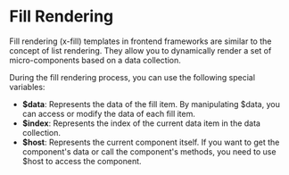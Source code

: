 # Fill Rendering

Fill rendering (x-fill) templates in frontend frameworks are similar to the concept of list rendering. They allow you to dynamically render a set of micro-components based on a data collection.

During the fill rendering process, you can use the following special variables:

- **$data**: Represents the data of the fill item. By manipulating $data, you can access or modify the data of each fill item.
- **$index**: Represents the index of the current data item in the data collection.
- **$host**: Represents the current component itself. If you want to get the component's data or call the component's methods, you need to use $host to access the component.

<a href="../../publics/examples/fill-var/demo.html" preview demo></a>
<a href="../../publics/examples/fill-var/test-demo.html" main demo></a>

